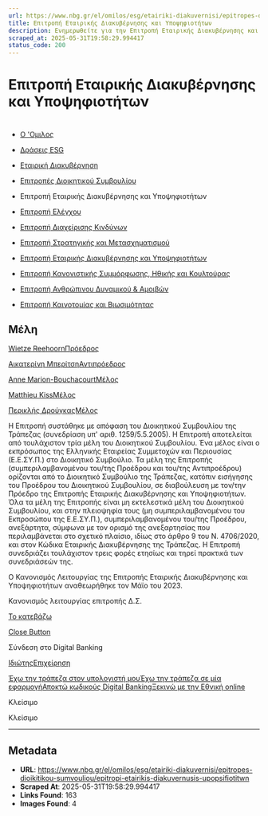 ```yaml
---
url: https://www.nbg.gr/el/omilos/esg/etairiki-diakuvernisi/epitropes-dioikitikou-sumvouliou/epitropi-etairikis-diakuvernusis-upopsifiotitwn
title: Επιτροπή Εταιρικής Διακυβέρνησης και Υποψηφιοτήτων
description: Ενημερωθείτε για την Επιτροπή Εταιρικής Διακυβέρνησης και Υποψηφιοτήτων της Εθνικής Τράπεζας. Μπείτε στο site και βρείτε περισσότερες πληροφορίες!
scraped_at: 2025-05-31T19:58:29.994417
status_code: 200
---
```


# Επιτροπή Εταιρικής Διακυβέρνησης και Υποψηφιοτήτων

# 

  * [Ο 'Ομιλος](/el/omilos)
  * [Δράσεις ESG](/el/omilos/esg)
  * [Εταιρική Διακυβέρνηση](/el/omilos/esg/etairiki-diakuvernisi)
  * [Επιτροπές Διοικητικού Συμβουλίου](/el/omilos/esg/etairiki-diakuvernisi/epitropes-dioikitikou-sumvouliou)
  * Επιτροπή Εταιρικής Διακυβέρνησης και Υποψηφιοτήτων 

  * [Επιτροπή Ελέγχου](/el/omilos/esg/etairiki-diakuvernisi/epitropes-dioikitikou-sumvouliou/epitropi-elegxou)
  * [Επιτροπή Διαχείρισης Κινδύνων](/el/omilos/esg/etairiki-diakuvernisi/epitropes-dioikitikou-sumvouliou/epitropi-diaxeirisis-kindunwn)
  * [Επιτροπή Στρατηγικής και Μετασχηματισμού](/el/omilos/esg/etairiki-diakuvernisi/epitropes-dioikitikou-sumvouliou/epitropi-stratigikis-metasximatismou)
  * [Επιτροπή Εταιρικής Διακυβέρνησης και Υποψηφιοτήτων](/el/omilos/esg/etairiki-diakuvernisi/epitropes-dioikitikou-sumvouliou/epitropi-etairikis-diakuvernusis-upopsifiotitwn)
  * [Επιτροπή Κανονιστικής Συμμόρφωσης, Ηθικής και Κουλτούρας](/el/omilos/esg/etairiki-diakuvernisi/epitropes-dioikitikou-sumvouliou/epitropi-kanonistikis-summorfosis-ithikis-kai-koultouras)
  * [Επιτροπή Ανθρώπινου Δυναμικού & Αμοιβών](/el/omilos/esg/etairiki-diakuvernisi/epitropes-dioikitikou-sumvouliou/epitropi-anthrwpinou-dunamikou-amoivwn)
  * [Επιτροπή Καινοτομίας και Βιωσιμότητας](/el/omilos/esg/etairiki-diakuvernisi/epitropes-dioikitikou-sumvouliou/epitropi-kainotomias-kai-viosimotiitas)

## Μέλη

[](/el/omilos/esg/etairiki-diakuvernisi/epitropes-dioikitikou-sumvouliou/epitropi-etairikis-diakuvernusis-upopsifiotitwn/reehoorn-chair)

[Wietze ReehoornΠρόεδρος](/el/omilos/esg/etairiki-diakuvernisi/epitropes-dioikitikou-sumvouliou/epitropi-etairikis-diakuvernusis-upopsifiotitwn/reehoorn-chair)

[](/el/omilos/esg/etairiki-diakuvernisi/epitropes-dioikitikou-sumvouliou/epitropi-etairikis-diakuvernusis-upopsifiotitwn/beritsi-vice-chair)

[Αικατερίνη ΜπερίτσηΑντιπρόεδρος](/el/omilos/esg/etairiki-diakuvernisi/epitropes-dioikitikou-sumvouliou/epitropi-etairikis-diakuvernusis-upopsifiotitwn/beritsi-vice-chair)

[](/el/omilos/esg/etairiki-diakuvernisi/epitropes-dioikitikou-sumvouliou/epitropi-stratigikis-metasximatismou/bouchacourt-member)

[Anne Marion-BouchacourtΜέλος](/el/omilos/esg/etairiki-diakuvernisi/epitropes-dioikitikou-sumvouliou/epitropi-stratigikis-metasximatismou/bouchacourt-member)

[](/el/omilos/esg/etairiki-diakuvernisi/epitropes-dioikitikou-sumvouliou/epitropi-stratigikis-metasximatismou/kiss-member)

[Matthieu KissΜέλος](/el/omilos/esg/etairiki-diakuvernisi/epitropes-dioikitikou-sumvouliou/epitropi-stratigikis-metasximatismou/kiss-member)

[](/el/omilos/esg/etairiki-diakuvernisi/epitropes-dioikitikou-sumvouliou/epitropi-anthrwpinou-dunamikou-amoivwn/drougkas-member)

[Περικλής ΔρούγκαςΜέλος](/el/omilos/esg/etairiki-diakuvernisi/epitropes-dioikitikou-sumvouliou/epitropi-anthrwpinou-dunamikou-amoivwn/drougkas-member)

Η Επιτροπή συστάθηκε με απόφαση του Διοικητικού Συμβουλίου της Τράπεζας (συνεδρίαση υπ' αριθ. 1259/5.5.2005). Η Επιτροπή αποτελείται από τουλάχιστον τρία μέλη του Διοικητικού Συμβουλίου. Ένα μέλος είναι ο εκπρόσωπος της Ελληνικής Εταιρείας Συμμετοχών και Περιουσίας (Ε.Ε.ΣΥ.Π.) στο Διοικητικό Συμβούλιο. Τα μέλη της Επιτροπής (συμπεριλαμβανομένου του/της Προέδρου και του/της Αντιπροέδρου) ορίζονται από το Διοικητικό Συμβούλιο της Τράπεζας, κατόπιν εισήγησης του Προέδρου του Διοικητικού Συμβουλίου, σε διαβούλευση με τον/την Πρόεδρο της Επιτροπής Εταιρικής Διακυβέρνησης και Υποψηφιοτήτων. Όλα τα μέλη της Επιτροπής είναι μη εκτελεστικά μέλη του Διοικητικού Συμβουλίου, και στην πλειοψηφία τους (μη συμπεριλαμβανομένου του Εκπροσώπου της Ε.Ε.ΣΥ.Π.), συμπεριλαμβανομένου του/της Προέδρου, ανεξάρτητα, σύμφωνα με τον ορισμό της ανεξαρτησίας που περιλαμβάνεται στο σχετικό πλαίσιο, ιδίως στο άρθρο 9 του Ν. 4706/2020, και στον Κώδικα Εταιρικής Διακυβέρνησης της Τράπεζας. Η Επιτροπή συνεδριάζει τουλάχιστον τρεις φορές ετησίως και τηρεί πρακτικά των συνεδριάσεών της.  
  
Ο Κανονισμός Λειτουργίας της Επιτροπής Εταιρικής Διακυβέρνησης και Υποψηφιοτήτων αναθεωρήθηκε τον Μάϊο του 2023.

Κανονισμός λειτουργίας επιτροπής Δ.Σ.

[Το κατεβάζω](https://www.nbg.gr/-/jssmedia/Files/Group/Compliance/Greek-files/EPITROPI_ETAIRIKIS_DIAKIBERNISIS_GR.pdf?rev=d18eb71f326844d780cb0d06bfc60de0)

[Close Button](#)

Σύνδεση στο Digital Banking

[Ιδιώτης](https://ibank.nbg.gr/web/?loginType=retail)[Επιχείρηση](https://ibank.nbg.gr/web/?loginType=corporate)

[Έχω την τράπεζα στον υπολογιστή μου](/el/idiwtes/kathimerines-sunallages/digital-banking/internet-banking)[Έχω την τράπεζα σε μία εφαρμογή](/el/idiwtes/kathimerines-sunallages/digital-banking/mobile-banking)[Αποκτώ κωδικούς Digital Banking](/el/idiwtes/kathimerines-sunallages/digital-banking/dunatotites-internet-mobile-banking/ekdosi-kwdikwn-digital-banking)[Ξεκινώ με την Εθνική online](/el/idiwtes/kathimerines-sunallages/digital-banking/ksekiniste-me-thn-ethniki-online)

Κλείσιμο

Κλείσιμο

---

## Metadata

- **URL**: https://www.nbg.gr/el/omilos/esg/etairiki-diakuvernisi/epitropes-dioikitikou-sumvouliou/epitropi-etairikis-diakuvernusis-upopsifiotitwn
- **Scraped At**: 2025-05-31T19:58:29.994417
- **Links Found**: 163
- **Images Found**: 4
